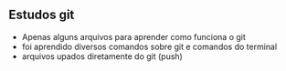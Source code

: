 ## Estudos git ##

- Apenas alguns arquivos para aprender como funciona o git
- foi aprendido diversos comandos sobre git e comandos do terminal
- arquivos upados diretamente do git (push)
